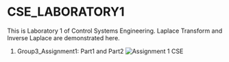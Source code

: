 # CSE_LABORATORY1
This is Laboratory 1 of Control Systems Engineering. Laplace Transform and Inverse Laplace are demonstrated here.

1. Group3_Assignment1: Part1 and Part2
![Assignment 1 CSE](https://github.com/KanFudz/CSE_LABORATORY1/assets/157684612/df48e550-6be0-4243-b33a-7d8741215a36)

